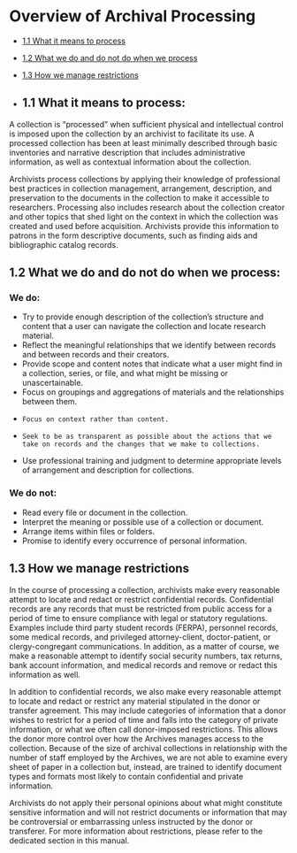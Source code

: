 
# Overview of Archival Processing

* [1.1 What it means to process](#11-what-it-means-to-process)
* [1.2 What we do and do not do when we process](#12-what-we-do-and-do-not-do-when-we-process)
* [1.3 How we manage restrictions](#13-how-we-manage-restrictions)

* ## 1.1 What it means to process:


A collection is “processed” when sufficient physical and intellectual control is imposed upon the collection by an archivist to facilitate its use. A processed collection has been at least minimally described through basic inventories and narrative description that includes administrative information, as well as contextual information about the collection.

Archivists process collections by applying their knowledge of professional best practices in collection management, arrangement, description, and preservation to the documents in the collection to make it accessible to researchers. Processing also includes research about the collection creator and other topics that shed light on the context in which the collection was created and used before acquisition. Archivists provide this information to patrons in the form descriptive documents, such as finding aids and bibliographic catalog records.

## 1.2 What we do and do not do when we process:


### We do:


*   Try to provide enough description of the collection’s structure and content that a user can navigate the collection and locate research material.
*   Reflect the meaningful relationships that we identify between records and between records and their creators.
*   Provide scope and content notes that indicate what a user might find in a collection, series, or file, and what might be missing or unascertainable.
*   Focus on groupings and aggregations of materials and the relationships between them.
*	  Focus on context rather than content.
*	  Seek to be as transparent as possible about the actions that we take on records and the changes that we make to collections.
*   Use professional training and judgment to determine appropriate levels of arrangement and description for collections.


### We do not:


*  Read every file or document in the collection.
*  Interpret the meaning or possible use of a collection or document.
*  Arrange items within files or folders.
*  Promise to identify every occurrence of personal information.


## 1.3 How we manage restrictions


In the course of processing a collection, archivists make every reasonable attempt to locate and redact or restrict confidential records. Confidential records are any records that must be restricted from public access for a period of time to ensure compliance with legal or statutory regulations. Examples include third party student records (FERPA), personnel records, some medical records, and privileged attorney-client, doctor-patient, or clergy-congregant communications. In addition, as a matter of course, we make a reasonable attempt to identify social security numbers, tax returns, bank account information, and medical records and remove or redact this information as well.

In addition to confidential records, we also make every reasonable attempt to locate and redact or restrict any material stipulated in the donor or transfer agreement. This may include categories of information that a donor wishes to restrict for a period of time and falls into the category of private information, or what we often call donor-imposed restrictions. This allows the donor more control over how the Archives manages access to the collection. Because of the size of archival collections in relationship with the number of staff employed by the Archives, we are not able to examine every sheet of paper in a collection but, instead, are trained to identify document types and formats most likely to contain confidential and private information.

Archivists do not apply their personal opinions about what might constitute sensitive information and will not restrict documents or information that may be controversial or embarrassing unless instructed by the donor or transferer. For more information about restrictions, please refer to the dedicated section in this manual.
